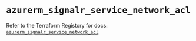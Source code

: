 # `azurerm_signalr_service_network_acl`

Refer to the Terraform Registory for docs: [`azurerm_signalr_service_network_acl`](https://www.terraform.io/docs/providers/azurerm/r/signalr_service_network_acl).
